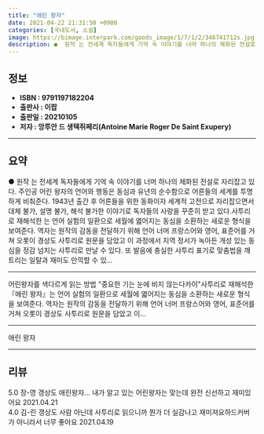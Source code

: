 ```yaml
---
title: "애린 왕자"
date: 2021-04-22 21:31:50 +0900
categories: [국내도서, 소설]
image: https://bimage.interpark.com/goods_image/1/7/1/2/346741712s.jpg
description: ●  원작 는 전세계 독자들에게 기억 속 이야기를 너머 하나의 체화된 전설로 자리잡고 있다. 주인공 어린 왕자의 언어와 행동은 동심과 유년의 순수함으로 어른들의 세계를 투명하게 비춰준다. 1943년 출간 후 어른들을 위한 동화이자 세계적 고전으로 자리잡으면서 대체 불가, 설명 불가, 해석 불가한 이야기로
---
```


## **정보**

- **ISBN : 9791197182204**
- **출판사 : 이팝**
- **출판일 : 20210105**
- **저자 : 앙투안 드 생텍쥐페리(Antoine Marie Roger De Saint Exupery)**

------



## **요약**

●  원작 는 전세계 독자들에게 기억 속 이야기를 너머 하나의 체화된 전설로 자리잡고 있다. 주인공 어린 왕자의 언어와 행동은 동심과 유년의 순수함으로 어른들의 세계를 투명하게 비춰준다. 1943년 출간 후 어른들을 위한 동화이자 세계적 고전으로 자리잡으면서 대체 불가, 설명 불가, 해석 불가한 이야기로 독자들의 사랑을 꾸준히 받고 있다.사투리로 재해석한 는 언어 실험의 일환으로 세월에 엷어지는 동심을 소환하는 새로운 형식을 보여준다. 역자는 원작의 감동을 전달하기 위해 언어 너머 프랑스어와 영어, 표준어를 거쳐 오롯이 경상도 사투리로 원문을 담았고 이 과정에서 지역 정서가 녹아든 개성 있는 동심을 정감 넘치는 사투리로 만날 수 있다. 또 발음에 충실한 사투리 표기로 맞춤법을 깨트리는 일탈과 재미도 만끽할 수 있...

------

어린왕자를 색다르게 읽는 방법
&quot;중요한 기는 눈에 비지 않는다카이&quot;사투리로 재해석한 『애린 왕자』는 언어 실험의 일환으로 세월에 엷어지는 동심을 소환하는 새로운 형식을 보여준다. 역자는 원작의 감동을 전달하기 위해 언어 너머 프랑스어와 영어, 표준어를 거쳐 오롯이 경상도 사투리로 원문을 담았고 이... 

------


애린 왕자 

------


## **리뷰** 

5.0 장-영 갱상도 애린왕자... 내가 알고 있는 어린왕자는 맞는데 완전 신선하고 재미있어요 2021.04.21 <br/>4.0 김-린 갱상도 사람 아닌데 사투리로 읽으니까 뭔가 더 실감나고 재미져요하드커버가 아니라서 너무 좋아요 2021.04.19 <br/>
